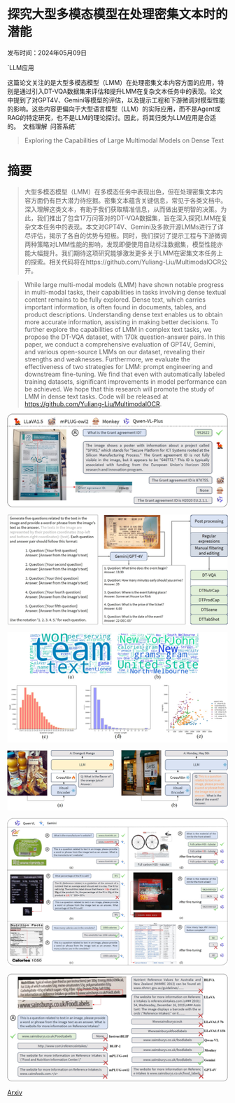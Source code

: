# 探究大型多模态模型在处理密集文本时的潜能

发布时间：2024年05月09日

`LLM应用

这篇论文关注的是大型多模态模型（LMM）在处理密集文本内容方面的应用，特别是通过引入DT-VQA数据集来评估和提升LMM在复杂文本任务中的表现。论文中提到了对GPT4V、Gemini等模型的评估，以及提示工程和下游微调对模型性能的影响。这些内容更偏向于大型语言模型（LLM）的实际应用，而不是Agent或RAG的特定研究，也不是LLM的理论探讨。因此，将其归类为LLM应用是合适的。` `文档理解` `问答系统`

> Exploring the Capabilities of Large Multimodal Models on Dense Text

# 摘要

> 大型多模态模型（LMM）在多模态任务中表现出色，但在处理密集文本内容方面仍有巨大潜力待挖掘。密集文本蕴含关键信息，常见于各类文档中。深入理解这类文本，有助于我们获取精准信息，从而做出更明智的决策。为此，我们推出了包含17万问答对的DT-VQA数据集，旨在深入探究LMM在复杂文本任务中的表现。本文对GPT4V、Gemini及多款开源LMMs进行了详尽评估，揭示了各自的优势与短板。同时，我们探讨了提示工程与下游微调两种策略对LMM性能的影响，发现即便使用自动标注数据集，模型性能亦能大幅提升。我们期待这项研究能够激发更多关于LMM在密集文本任务上的探索。相关代码将在https://github.com/Yuliang-Liu/MultimodalOCR公开。

> While large multi-modal models (LMM) have shown notable progress in multi-modal tasks, their capabilities in tasks involving dense textual content remains to be fully explored. Dense text, which carries important information, is often found in documents, tables, and product descriptions. Understanding dense text enables us to obtain more accurate information, assisting in making better decisions. To further explore the capabilities of LMM in complex text tasks, we propose the DT-VQA dataset, with 170k question-answer pairs. In this paper, we conduct a comprehensive evaluation of GPT4V, Gemini, and various open-source LMMs on our dataset, revealing their strengths and weaknesses. Furthermore, we evaluate the effectiveness of two strategies for LMM: prompt engineering and downstream fine-tuning. We find that even with automatically labeled training datasets, significant improvements in model performance can be achieved. We hope that this research will promote the study of LMM in dense text tasks. Code will be released at https://github.com/Yuliang-Liu/MultimodalOCR.

![探究大型多模态模型在处理密集文本时的潜能](../../../paper_images/2405.06706/error.jpg)

![探究大型多模态模型在处理密集文本时的潜能](../../../paper_images/2405.06706/pipeline.jpg)

![探究大型多模态模型在处理密集文本时的潜能](../../../paper_images/2405.06706/data.jpg)

![探究大型多模态模型在处理密集文本时的潜能](../../../paper_images/2405.06706/prompt_finetune_model.jpg)

![探究大型多模态模型在处理密集文本时的潜能](../../../paper_images/2405.06706/prompt_finetune.jpg)

![探究大型多模态模型在处理密集文本时的潜能](../../../paper_images/2405.06706/compareLMMs.jpg)

[Arxiv](https://arxiv.org/abs/2405.06706)